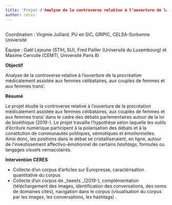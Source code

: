 ```yaml
---
title: 'Projet d'Analyse de la controverse relative à l’ouverture de la procréation médicalement assistée aux femmes célibataires, aux couples de femmes et aux femmes trans’.'
author: ceres
---
```

##

Coordination : Virginie Julliard, PU en SIC, GRIPIC, CELSA-Sorbonne Université

Équipe : Gaël Lejeune (STIH, SU), Fred Pailler (Université du Luxembourg) et Maxime Cervulle (CEMTI, Université Paris 8)

**Objectif**

Analyse de la controverse relative à l’ouverture de la procréation médicalement assistée aux femmes célibataires, aux couples de femmes et aux femmes trans’.

**Résumé**

Le projet étudie la controverse relative à l’ouverture de la procréation médicalement assistée aux femmes célibataires, aux couples de femmes et aux femmes trans’ dans le cadre des débats parlementaires autour de la loi de bioéthique (2019-). Le projet travaille l’hypothèse selon laquelle les outils d’écriture numérique participent à la polarisation des débats et à la constitution de communautés politiques, sémiotiques et émotionnelles. Ainsi donc, les positions dans le débat se cristalliseraient, en ligne, autour de l’investissement affectivo-émotionnel de certains _hashtags_, formules ou langages visuels vernaculaires.

**Intervention CERES**

- Collecte d’un corpus d’articles sur Europresse, caractérisation quantitative du corpus
- Collecte d’un corpus de _tweets _(2019-), complémentation (téléchargement des images, identification des conversations, des noms de domaines cités), navigation dans le corpus (visualisation du corpus par les images, les conversations, les hashtags) .

